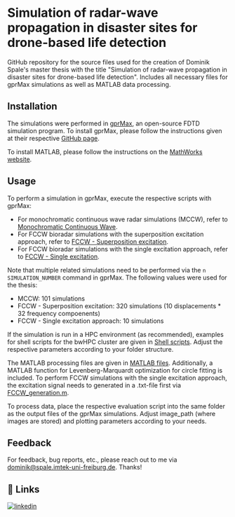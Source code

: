 # Simulation of radar-wave propagation in disaster sites for drone-based life detection
 GitHub repository for the source files used for the creation of Dominik Spale's master thesis with the title "Simulation of radar-wave propagation in disaster sites for drone-based life detection". Includes all necessary files for gprMax simulations as well as MATLAB data processing.


## Installation
The simulations were performed in [gprMax](https://www.gprmax.com/), an open-source FDTD simulation program. To install gprMax, please follow the instructions given at their respective [GitHub page](https://github.com/gprmax/gprMax).

To install MATLAB, please follow the instructions on the [MathWorks website](https://de.mathworks.com/products/matlab/getting-started.html).
## Usage
To perform a simulation in gprMax, execute the respective scripts with gprMax:
- For monochromatic continuous wave radar simulations (MCCW), refer to [Monochromatic Continuous Wave](<./Monochromatic Continuous Wave>).
- For FCCW bioradar simulations with the superposition excitation approach, refer to [FCCW - Superposition excitation](<./FCCW - Superposition excitation>).
- For FCCW bioradar simulations with the single excitation approach, refer to [FCCW - Single excitation](<./FCCW - Single excitation>).

Note that multiple related simulations need to be performed via the `n SIMULATION_NUMBER` command in gprMax. The following values were used for the thesis:
- MCCW: 101 simulations
- FCCW - Superposition excitation: 320 simulations (10 displacements * 32 frequency compoenents)
- FCCW - Single excitation approach: 10 simulations

If the simulation is run in a HPC environment (as recommended), examples for shell scripts for the bwHPC cluster are given in [Shell scripts](<./Shell scripts>). Adjust the respective parameters according to your folder structure.

The MATLAB processing files are given in [MATLAB files](<./MATLAB files>). Additionally, a MATLAB function for Levenberg-Marquardt optimization for circle fitting is included. To perform FCCW simulations with the single excitation approach, the excitation signal needs to generated in a .txt-file first via [FCCW_generation.m](<./MATLAB scripts/FCCW_generation.m>).

To process data, place the respective evaluation script into the same folder as the output files of the gprMax simulations. Adjust image_path (where images are stored) and plotting parameters according to your needs.

## Feedback

For feedback, bug reports, etc., please reach out to me via dominik@spale.imtek-uni-freiburg.de. Thanks!


## 🔗 Links
[![linkedin](https://img.shields.io/badge/linkedin-0A66C2?style=for-the-badge&logo=linkedin&logoColor=white)](www.linkedin.com/in/dominik-martin-spale-51bb0a202/)